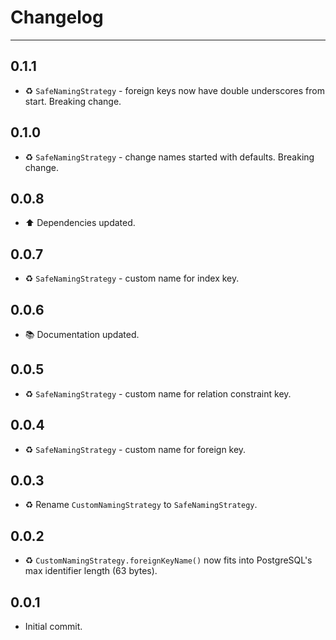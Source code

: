 # Changelog

---

## 0.1.1

-   ♻️ `SafeNamingStrategy` - foreign keys now have double underscores from start. Breaking change.

## 0.1.0

-   ♻️ `SafeNamingStrategy` - change names started with defaults. Breaking change.

## 0.0.8

-   ⬆️ Dependencies updated.

## 0.0.7

-   ♻️ `SafeNamingStrategy` - custom name for index key.

## 0.0.6

-   📚 Documentation updated.

## 0.0.5

-   ♻️ `SafeNamingStrategy` - custom name for relation constraint key.

## 0.0.4

-   ♻️ `SafeNamingStrategy` - custom name for foreign key.

## 0.0.3

-   ♻️ Rename `CustomNamingStrategy` to `SafeNamingStrategy`.

## 0.0.2

-   ♻️ `CustomNamingStrategy.foreignKeyName()` now fits into PostgreSQL's max identifier length (63 bytes).

## 0.0.1

-   Initial commit.
